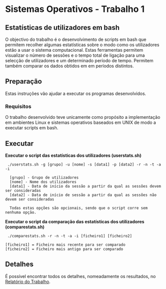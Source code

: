 # Sistemas Operativos - Trabalho 1

## Estatísticas de utilizadores em bash

O objectivo do trabalho é o desenvolvimento de scripts em bash que permitem recolher algumas estatísticas sobre o modo como os utilizadores estão a usar o sistema computacional. Estas ferramentas permitem visualizar o número de sessões e o tempo total de ligação para uma selecção de utilizadores e um determinado período de tempo. Permitem também comparar os dados obtidos em em períodos distintos.

##  Preparação
Estas instruções vão ajudar a executar os programas desenvolvidos.

### Requisitos
O trabalho desenvolvido teve unicamente como propósito a implementação em ambientes Linux e sistemas operativos baseados em UNIX de modo a executar scripts em bash.  

## Executar

**Executar o script das estatísticas dos utilizadores (userstats.sh)**
```
 ./userstats.sh -g [grupo] -u [nome] -s [data1] -p [data2] -r -n -t -a -i
 
  [grupo] - Grupo de utilizadores
  [nome] - Nome dos utilizadores
  [data1] - Data de início da sessão a partir da qual as sessões devem ser consideradas
  [data2] - Data de início de sessão a partir da qual as sessões não devem ser consideradas
  
  Todas estas opções são opcionais, sendo que o script corre sem nenhuma opção.

```

**Executar o script da comparação das estatísticas dos utilizadores (comparestats.sh)**
```
 ./comparestats.sh -r -n -t -a -i [ficheiro1] [ficheiro2]
 
[ficheiro1] = Ficheiro mais recente para ser comparado
[ficheiro2] = Ficheiro mais antigo para ser comparado

```

## Detalhes
É possível encontrar todos os detalhes, nomeadamente os resultados, no [Relatório do Trabalho](/relatorio/SO_Report.pdf).



